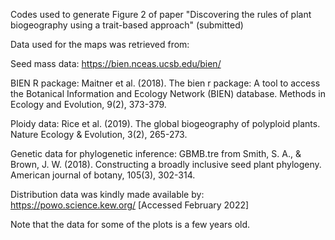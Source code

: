 
Codes used to generate Figure 2 of paper "Discovering the rules of plant biogeography using a trait-based approach" 
(submitted)


Data used for the maps was retrieved from:

Seed mass data:
https://bien.nceas.ucsb.edu/bien/ 

BIEN R package:
Maitner et al. (2018). The bien r package: A tool to access the Botanical Information and Ecology Network (BIEN) database. Methods in Ecology and Evolution, 9(2), 373-379.

Ploidy data:
Rice et al. (2019). The global biogeography of polyploid plants. Nature Ecology & Evolution, 3(2), 265-273.

Genetic data for phylogenetic inference:
GBMB.tre from
Smith, S. A., & Brown, J. W. (2018). Constructing a broadly inclusive seed plant phylogeny. American journal of botany, 105(3), 302-314.

Distribution data was kindly made available by:
https://powo.science.kew.org/ [Accessed February 2022]


Note that the data for some of the plots is a few years old. 
